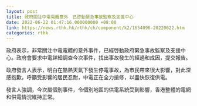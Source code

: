 ```yaml
---
layout: post
title: 政府關注中電電纜意外　已啓動緊急事故監察及支援中心
date: 2022-06-22 01:47:16.000000000 +08:00
link: https://news.rthk.hk/rthk/ch/component/k2/1654096-20220622.htm
categories: rthk
---
```


政府表示，非常關注中電電纜的意外事件，已經啓動政府緊急事故監察及支援中心。政府會要求中電詳細調查今次事件，找出事故發生的經過和成因，提交報告。

政府發言人表示，明白在酷熱天氣下發生停電事故，為市民帶來很大影響，對此深感抱歉，呼籲受影響的居民忍耐，中電正在全力搶修，以盡快恢復供電。

發言人強調，今次屬個別事件，令個別地區的供電系統受到影響，香港整體的電網和供電情況維持正常。
